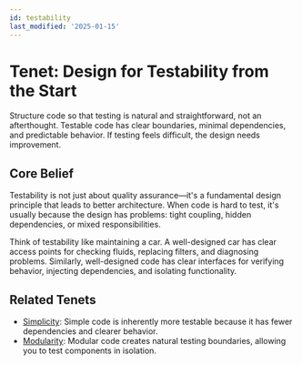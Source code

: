 ```yaml
---
id: testability
last_modified: '2025-01-15'
---
```


# Tenet: Design for Testability from the Start

Structure code so that testing is natural and straightforward, not an afterthought.
Testable code has clear boundaries, minimal dependencies, and predictable behavior.
If testing feels difficult, the design needs improvement.

## Core Belief

Testability is not just about quality assurance—it's a fundamental design principle
that leads to better architecture. When code is hard to test, it's usually because
the design has problems: tight coupling, hidden dependencies, or mixed responsibilities.

Think of testability like maintaining a car. A well-designed car has clear access
points for checking fluids, replacing filters, and diagnosing problems. Similarly,
well-designed code has clear interfaces for verifying behavior, injecting dependencies,
and isolating functionality.

## Related Tenets

- [Simplicity](simplicity.md): Simple code is inherently more testable because it has
  fewer dependencies and clearer behavior.
- [Modularity](modularity.md): Modular code creates natural testing boundaries,
  allowing you to test components in isolation.
